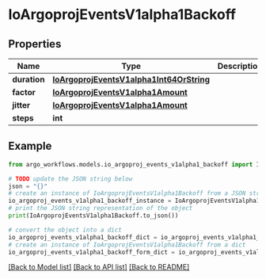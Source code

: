 # IoArgoprojEventsV1alpha1Backoff


## Properties

Name | Type | Description | Notes
------------ | ------------- | ------------- | -------------
**duration** | [**IoArgoprojEventsV1alpha1Int64OrString**](IoArgoprojEventsV1alpha1Int64OrString.md) |  | [optional] 
**factor** | [**IoArgoprojEventsV1alpha1Amount**](IoArgoprojEventsV1alpha1Amount.md) |  | [optional] 
**jitter** | [**IoArgoprojEventsV1alpha1Amount**](IoArgoprojEventsV1alpha1Amount.md) |  | [optional] 
**steps** | **int** |  | [optional] 

## Example

```python
from argo_workflows.models.io_argoproj_events_v1alpha1_backoff import IoArgoprojEventsV1alpha1Backoff

# TODO update the JSON string below
json = "{}"
# create an instance of IoArgoprojEventsV1alpha1Backoff from a JSON string
io_argoproj_events_v1alpha1_backoff_instance = IoArgoprojEventsV1alpha1Backoff.from_json(json)
# print the JSON string representation of the object
print(IoArgoprojEventsV1alpha1Backoff.to_json())

# convert the object into a dict
io_argoproj_events_v1alpha1_backoff_dict = io_argoproj_events_v1alpha1_backoff_instance.to_dict()
# create an instance of IoArgoprojEventsV1alpha1Backoff from a dict
io_argoproj_events_v1alpha1_backoff_form_dict = io_argoproj_events_v1alpha1_backoff.from_dict(io_argoproj_events_v1alpha1_backoff_dict)
```
[[Back to Model list]](../README.md#documentation-for-models) [[Back to API list]](../README.md#documentation-for-api-endpoints) [[Back to README]](../README.md)


